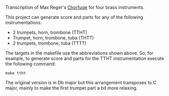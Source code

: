 Transcription of Max Reger's [Chorfuge](http://imslp.org/wiki/Chorfuge_(Reger,_Max)) for four brass instruments. 

This project can generate score and parts for any of the following instrumentations:
* 2 trumpets, horn, trombone (TTHT)
* Trumpet, horn, trombone, tuba (THTT)
* 2 trumpets, trombone, tuba (TTTT)

The targets in the makefile use the abbreviations shown above. So, for example, to generate
score and parts for the TTHT instrumentation execute the following command:

`make ttht`

The original version is in Db major but this arrangement transposes to C major, mainly to make the first trumpet part a bit more relaxing.
